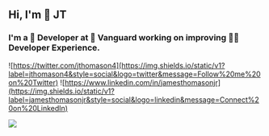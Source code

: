 ## Hi, I'm 👤 JT
### I'm a 📛 Developer at 🚢 Vanguard working on improving 👨‍💻 Developer Experience.

![https://twitter.com/jthomason4](https://img.shields.io/static/v1?label=jthomason4&style=social&logo=twitter&message=Follow%20me%20on%20Twitter) 
![https://www.linkedin.com/in/jamesthomasonjr](https://img.shields.io/static/v1?label=jamesthomasonjr&style=social&logo=linkedin&message=Connect%20on%20LinkedIn)

![](https://github-readme-stats.vercel.app/api?username=jtatvg)

